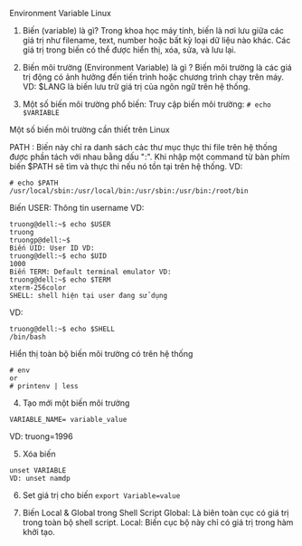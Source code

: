 Environment Variable Linux
1. Biến (variable) là gì?
Trong khoa học máy tính, biến là nơi lưu giữa các giá trị như filename, text, number hoặc bất kỳ loại dữ liệu nào khác. Các giá trị trong biến có thể được hiển thị, xóa, sửa, và lưu lại.

2. Biến môi trường (Environment Variable) là gì ?
Biến môi trường là các giá trị động có ảnh hưởng đến tiến trình hoặc chương trình chạy trên máy. VD: $LANG là biến lưu trữ giá trị của ngôn ngữ trên hệ thống.

3. Một số biến môi trường phổ biến:
Truy cập biến môi trường: ``` # echo $VARIABLE ```

Một số biến môi trường cần thiết trên Linux

PATH : Biến này chỉ ra danh sách cảc thư mục thực thi file trên hệ thống được phần tách với nhau bằng dấu ":". Khi nhập một command từ bàn phím biến $PATH sẽ tìm và thực thi nếu nó tồn tại trên hệ thống.
VD:
```
# echo $PATH
/usr/local/sbin:/usr/local/bin:/usr/sbin:/usr/bin:/root/bin
```
Biến USER: Thông tin username
VD:
```
truong@dell:~$ echo $USER
truong
truongp@dell:~$ 
Biến UID: User ID VD:
truong@dell:~$ echo $UID
1000
Biến TERM: Default terminal emulator VD:
truong@dell:~$ echo $TERM
xterm-256color
SHELL: shell hiện tại user đang sử dụng
```
VD:
```
truong@dell:~$ echo $SHELL
/bin/bash
```
Hiển thị toàn bộ biến môi trường có trên hệ thống
```
# env
or
# printenv | less
```
4. Tạo mới một biến môi trường
```
VARIABLE_NAME= variable_value 
```
VD: truong=1996

5. Xóa biến
```
unset VARIABLE
VD: unset namdp
```
6. Set giá trị cho biến
``` export Variable=value ```

7. Biến Local & Global trong Shell Script
Global: Là biên toàn cục có giá trị trong toàn bộ shell script.
Local: Biến cục bộ này chỉ có giá trị trong hàm khởi tạo.
